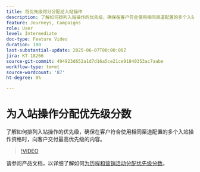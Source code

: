 ```yaml
---
title: 将优先级得分分配给入站操作
description: 了解如何排列入站操作的优先级，确保在客户符合使用相同渠道配置的多个入站操作资格时，向客户交付最高优先级的内容。
feature: Journeys, Campaigns
role: User
level: Intermediate
doc-type: Feature Video
duration: 180
last-substantial-update: 2025-06-07T00:00:00Z
jira: KT-18266
source-git-commit: 494923d652a1d7d16a5ce21ce91840353ac7aabe
workflow-type: tm+mt
source-wordcount: '87'
ht-degree: 0%

---
```



# 为入站操作分配优先级分数

了解如何排列入站操作的优先级，确保在客户符合使用相同渠道配置的多个入站操作资格时，向客户交付最高优先级的内容。

>[!VIDEO](https://video.tv.adobe.com/v/3435529/?learn=on&enablevpops)

请参阅产品文档，以详细了解如何[为历程和营销活动分配优先级分数](https://experienceleague.adobe.com/en/docs/journey-optimizer/using/conflict-prioritization/priority-scores)。
